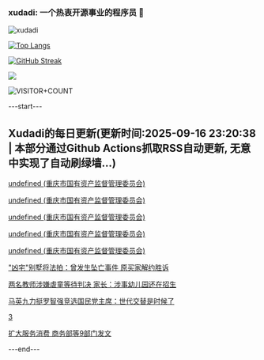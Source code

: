 ### xudadi: 一个热衷开源事业的程序员 👋

![xudadi](https://github-readme-stats-git-masterorgs-github-readme-stats-team.vercel.app/api?username=xudadi)

[![Top Langs](https://github-readme-stats.vercel.app/api/top-langs/?username=xudadi)](https://github.com/anuraghazra/github-readme-stats)

[![GitHub Streak](https://streak-stats.demolab.com?user=xudadi&locale=zh_Hans)](https://git.io/streak-stats)

![](https://raw.githubusercontent.com/xudadi/xudadi/main/assets/github-contribution-grid-snake.svg)

![VISITOR+COUNT](https://komarev.com/ghpvc/?username=xudadi&label=VISITOR+COUNT)


---start---

## Xudadi的每日更新(更新时间:2025-09-16 23:20:38 | 本部分通过Github Actions抓取RSS自动更新, 无意中实现了自动刷绿墙...)

[undefined (重庆市国有资产监督管理委员会)](https://dadilab.github.io/feeds/all.xml)

[undefined (重庆市国有资产监督管理委员会)](https://dadilab.github.io/feeds/all.xml)

[undefined (重庆市国有资产监督管理委员会)](https://dadilab.github.io/feeds/all.xml)

[undefined (重庆市国有资产监督管理委员会)](https://dadilab.github.io/feeds/all.xml)

[undefined (重庆市国有资产监督管理委员会)](https://dadilab.github.io/feeds/all.xml)

["凶宅"别墅将法拍：曾发生坠亡事件 原买家解约胜诉](https://m.163.com/news/article/K9JMETOU051492T3.html)

[两名教师涉嫌虐童等待判决 家长：涉事幼儿园还在招生](https://m.163.com/news/article/K9JJPPV605561G0D.html)

[马英九力挺罗智强竞选国民党主席：世代交替是时候了](https://m.163.com/news/article/K9IOCUJU055080L4.html)

[3](https://m.163.com/touch/news/sub/domestic)

[扩大服务消费 商务部等9部门发文](https://m.163.com/news/article/K9JG1MPE000189PS.html)

---end---
